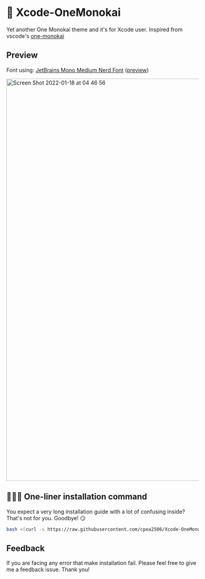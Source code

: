 # 🚥 Xcode-OneMonokai

Yet another One Monokai theme and it's for Xcode user. Inspired from vscode's [one-monokai](https://github.com/azemoh/vscode-one-monokai)

## Preview

Font using: [JetBrains Mono Medium Nerd Font](https://github.com/ryanoasis/nerd-fonts/releases/download/v2.1.0/JetBrainsMono.zip) ([preview](https://www.programmingfonts.org/#jetbrainsmono))

<img width="1050" alt="Screen Shot 2022-01-18 at 04 46 56" src="https://user-images.githubusercontent.com/42694704/149840382-0d6c4a59-6d79-4718-97ff-9f91964e088d.png">

## 🏄🏻‍♀️ One-liner installation command

You expect a very long installation guide with a lot of confusing inside? That's not for you. Goodbye! 😏

```bash
bash <(curl -s https://raw.githubusercontent.com/cpea2506/Xcode-OneMonokai/main/OneMonokai/install.sh)
```

## Feedback

If you are facing any error that make installation fail. Please feel free to give me a feedback issue. Thank you!

